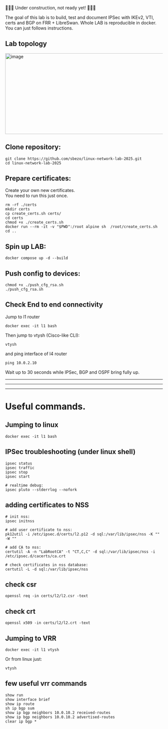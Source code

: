 🚧🚧🚧 Under construction, not ready yet! 🚧🚧🚧



The goal of this lab is to build, test and document IPSec with IKEv2, VTI, certs and BGP on FRR + LibreSwan.
Whole LAB is reproducible in docker. You can just follows instructions.   

## Lab topology
<img width="902" height="258" alt="image" src="https://github.com/user-attachments/assets/55b04537-f1e1-4d1c-90e9-0135d8e0fa56" />


## Clone repository:
```
git clone https://github.com/sbezo/linux-network-lab-2025.git
cd linux-network-lab-2025
```

## Prepare certificates:
Create your own new certificates.   
You need to run this just once.

```
rm -rf ./certs
mkdir certs
cp create_certs.sh certs/
cd certs
chmod +x ./create_certs.sh
docker run --rm -it -v "$PWD":/root alpine sh  /root/create_certs.sh
cd ..
```

## Spin up LAB:
```
docker compose up -d --build
```

## Push config to devices:
```
chmod +x ./push_cfg_rsa.sh
./push_cfg_rsa.sh
```

## Check End to end connectivity
Jump to l1 router
```
docker exec -it l1 bash
```
Then jump to vtysh (Cisco-like CLI):
```
vtysh
```

and ping interface of l4 router
```
ping 10.0.2.10
```
Wait up to 30 seconds while IPSec, BGP and OSPF bring fully up.

---------------------------
---------------------------
---------------------------


# Useful commands.  

## Jumping to linux

```
docker exec -it l1 bash
```
## IPSec troubleshooting (under linux shell)
```
ipsec status
ipsec traffic
ipsec stop
ipsec start

# realtime debug:
ipsec pluto --stderrlog --nofork
```

## adding certificates to NSS
```
# init nss:
ipsec initnss

# add user certificate to nss:
pk12util -i /etc/ipsec.d/certs/l2.p12 -d sql:/var/lib/ipsec/nss -K "" -W ""

# add CA to nss:
certutil -A -n "LabRootCA" -t "CT,C,C" -d sql:/var/lib/ipsec/nss -i /etc/ipsec.d/cacerts/ca.crt

# check certificates in nss database:
certutil -L -d sql:/var/lib/ipsec/nss
```

## check csr
```
openssl req -in certs/l2/l2.csr -text
```
## check crt
```
openssl x509 -in certs/l2/l2.crt -text
```

## Jumping to VRR
```
docker exec -it l1 vtysh
```
Or from linux just:
```
vtysh
```
## few useful vrr commands
```
show run
show interface brief
show ip route
sh ip bgp sum
show ip bgp neighbors 10.0.10.2 received-routes
show ip bgp neighbors 10.0.10.2 advertised-routes 
clear ip bgp *
```




